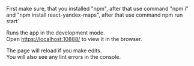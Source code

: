 First make sure, that you installed "npm", after that use command "npm i" and "npm install react-yandex-maps", after that use command npm run start`

Runs the app in the development mode.<br />
Open [https://localhost:10888/](https://localhost:10888/) to view it in the browser.

The page will reload if you make edits.<br />
You will also see any lint errors in the console.


